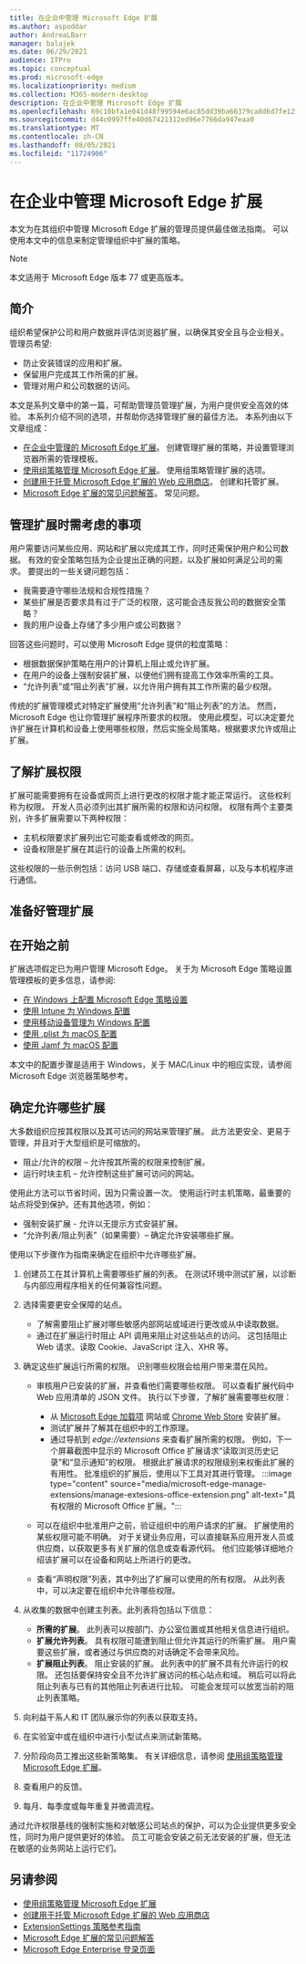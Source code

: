 ```yaml
---
title: 在企业中管理 Microsoft Edge 扩展
ms.author: aspoddar
author: AndreaLBarr
manager: balajek
ms.date: 06/29/2021
audience: ITPro
ms.topic: conceptual
ms.prod: microsoft-edge
ms.localizationpriority: medium
ms.collection: M365-modern-desktop
description: 在企业中管理 Microsoft Edge 扩展
ms.openlocfilehash: 69c10bfa1e041d48f99594e6ac85dd39ba66379ca8d6d7fe12f1bdef6f3b54fe
ms.sourcegitcommit: d44c0997ffe40d67421312ed96e7766da947eaa0
ms.translationtype: MT
ms.contentlocale: zh-CN
ms.lasthandoff: 08/05/2021
ms.locfileid: "11724906"
---
```

# <a name="manage-microsoft-edge-extensions-in-the-enterprise"></a>在企业中管理 Microsoft Edge 扩展

本文为在其组织中管理 Microsoft Edge 扩展的管理员提供最佳做法指南。 可以使用本文中的信息来制定管理组织中扩展的策略。

> [!NOTE]
> 本文适用于 Microsoft Edge 版本 77 或更高版本。

## <a name="introduction"></a>简介

组织希望保护公司和用户数据并评估浏览器扩展，以确保其安全且与企业相关。 管理员希望:

- 防止安装错误的应用和扩展。
- 保留用户完成其工作所需的扩展。
- 管理对用户和公司数据的访问。  

本文是系列文章中的第一篇，可帮助管理员管理扩展，为用户提供安全高效的体验。 本系列介绍不同的选项，并帮助你选择管理扩展的最佳方法。 本系列由以下文章组成：

- [在企业中管理的 Microsoft Edge 扩展](microsoft-edge-manage-extensions.md)。 创建管理扩展的策略，并设置管理浏览器所需的管理模板。
- [使用组策略管理 Microsoft Edge 扩展](microsoft-edge-manage-extensions-policies.md)。 使用组策略管理扩展的选项。
- [创建用于托管 Microsoft Edge 扩展的 Web 应用商店](microsoft-edge-manage-extensions-webstore.md)。 创建和托管扩展。
- [Microsoft Edge 扩展的常见问题解答](microsoft-edge-manage-extensions-faq.md)。 常见问题。

## <a name="things-to-consider-when-managing-extensions"></a>管理扩展时需考虑的事项

用户需要访问某些应用、网站和扩展以完成其工作，同时还需保护用户和公司数据。 有效的安全策略包括为企业提出正确的问题，以及扩展如何满足公司的需求。 要提出的一些关键问题包括：

- 我需要遵守哪些法规和合规性措施？
- 某些扩展是否要求具有过于广泛的权限，这可能会违反我公司的数据安全策略？
- 我的用户设备上存储了多少用户或公司数据？

回答这些问题时，可以使用 Microsoft Edge 提供的粒度策略：

- 根据数据保护策略在用户的计算机上阻止或允许扩展。
- 在用户的设备上强制安装扩展，以便他们拥有提高工作效率所需的工具。
- “允许列表”或“阻止列表”扩展，以允许用户拥有其工作所需的最少权限。

传统的扩展管理模式对特定扩展使用“允许列表”和“阻止列表”的方法。 然而，Microsoft Edge 也让你管理扩展程序所要求的权限。 使用此模型，可以决定要允许扩展在计算机和设备上使用哪些权限，然后实施全局策略，根据要求允许或阻止扩展。  

## <a name="understand-extension-permissions"></a>了解扩展权限

扩展可能需要拥有在设备或网页上进行更改的权限才能才能正常运行。 这些权利称为权限。 开发人员必须列出其扩展所需的权限和访问权限。 权限有两个主要类别，许多扩展需要以下两种权限：

- 主机权限要求扩展列出它可能查看或修改的网页。
- 设备权限是扩展在其运行的设备上所需的权利。

这些权限的一些示例包括：访问 USB 端口、存储或查看屏幕，以及与本机程序进行通信。  

## <a name="get-ready-to-manage-extensions"></a>准备好管理扩展

## <a name="before-you-begin"></a>在开始之前

扩展选项假定已为用户管理 Microsoft Edge。 关于为 Microsoft Edge 策略设置管理模板的更多信息，请参阅:

-   [在 Windows 上配置 Microsoft Edge 策略设置](/DeployEdge/configure-microsoft-edge)
-   [使用 Intune 为 Windows 配置](/mem/intune/configuration/administrative-templates-configure-edge?bc=https%3a%2f%2fdocs.microsoft.com%2fDeployEdge%2fbreadcrumb%2ftoc.json&toc=https%3a%2f%2fdocs.microsoft.com%2fDeployEdge%2ftoc.json)
-   [使用移动设备管理为 Windows 配置](/deployedge/configure-edge-with-mdm)
-   [使用 .plist 为 macOS 配置](/deployedge/configure-microsoft-edge-on-mac)
-   [使用 Jamf 为 macOS 配置](/deployedge/configure-microsoft-edge-on-mac-jamf)

本文中的配置步骤是适用于 Windows，关于 MAC/Linux 中的相应实现，请参阅 Microsoft Edge 浏览器策略参考。

## <a name="decide-which-extensions-to-allow"></a>确定允许哪些扩展

大多数组织应按其权限以及其可访问的网站来管理扩展。 此方法更安全、更易于管理，并且对于大型组织是可缩放的。  

- 阻止/允许的权限 – 允许按其所需的权限来控制扩展。
- 运行时块主机 – 允许控制这些扩展可访问的网站。

使用此方法可以节省时间，因为只需设置一次。 使用运行时主机策略，最重要的站点将受到保护。还有其他选项，例如：

-   强制安装扩展 - 允许以无提示方式安装扩展。
-   “允许列表/阻止列表”（如果需要）– 确定允许安装哪些扩展。

使用以下步骤作为指南来确定在组织中允许哪些扩展。

1. 创建员工在其计算机上需要哪些扩展的列表。 在测试环境中测试扩展，以诊断与内部应用程序相关的任何兼容性问题。
2. 选择需要更安全保障的站点。

   - 了解需要阻止扩展对哪些敏感内部网站或域进行更改或从中读取数据。  
   - 通过在扩展运行时阻止 API 调用来阻止对这些站点的访问。 这包括阻止 Web 请求、读取 Cookie、JavaScript 注入、XHR 等。

3. 确定这些扩展运行所需的权限。 识别哪些权限会给用户带来潜在风险。

   - 审核用户已安装的扩展，并查看他们需要哪些权限。 可以查看扩展代码中 Web 应用清单的 JSON 文件。 执行以下步骤，了解扩展需要哪些权限：

     - 从 [Microsoft Edge 加载项](https://microsoftedge.microsoft.com/addons/) 网站或 [Chrome Web Store](https://chrome.google.com/webstore) 安装扩展。
     - 测试扩展并了解其在组织中的工作原理。
     - 通过导航到 *edge://extensions* 来查看扩展所需的权限。 例如，下一个屏幕截图中显示的 Microsoft Office 扩展请求“读取浏览历史记录”和“显示通知”的权限。 根据此扩展请求的权限级别来权衡此扩展的有用性。 批准组织的扩展后，使用以下工具对其进行管理。
   :::image type="content" source="media/microsoft-edge-manage-extensions/manage-extesions-office-extension.png" alt-text="具有权限的 Microsoft Office 扩展。":::

   - 可以在组织中批准用户之前，验证组织中的用户请求的扩展。 扩展使用的某些权限可能不明确。 对于关键业务应用，可以直接联系应用开发人员或供应商，以获取更多有关扩展的信息或查看源代码。 他们应能够详细地介绍该扩展可以在设备和网站上所进行的更改。
   - 查看“声明权限”列表，其中列出了扩展可以使用的所有权限。 从此列表中，可以决定要在组织中允许哪些权限。

4. 从收集的数据中创建主列表。此列表将包括以下信息：

   - **所需的扩展**。 此列表可以按部门、办公室位置或其他相关信息进行组织。
   - **扩展允许列表**。 具有权限可能遭到阻止但允许其运行的所需扩展。 用户需要这些扩展，或者通过与供应商的对话确定不会带来风险。
   - **扩展阻止列表**。 阻止安装的扩展。 此列表中的扩展不具有允许运行的权限。 还包括要保持安全且不允许扩展访问的核心站点和域。 稍后可以将此阻止列表与已有的其他阻止列表进行比较。 可能会发现可以放宽当前的阻止列表策略。

5. 向利益干系人和 IT 团队展示你的列表以获取支持。
6. 在实验室中或在组织中进行小型试点来测试新策略。
7. 分阶段向员工推出这些新策略集。 有关详细信息，请参阅 [使用组策略管理 Microsoft Edge 扩展](microsoft-edge-manage-extensions-policies.md)。
8. 查看用户的反馈。
9. 每月、每季度或每年重复并微调流程。

通过允许权限基线的强制实施和对敏感公司站点的保护，可以为企业提供更多安全性，同时为用户提供更好的体验。 员工可能会安装之前无法安装的扩展，但无法在敏感的业务网站上运行它们。  

## <a name="see-also"></a>另请参阅

- [使用组策略管理 Microsoft Edge 扩展](microsoft-edge-manage-extensions-policies.md)
- [创建用于托管 Microsoft Edge 扩展的 Web 应用商店](microsoft-edge-manage-extensions-webstore.md)
- [ExtensionSettings 策略参考指南](microsoft-edge-manage-extensions-ref-guide.md)
- [Microsoft Edge 扩展的常见问题解答](microsoft-edge-manage-extensions-faq.md)
- [Microsoft Edge Enterprise 登录页面](https://aka.ms/EdgeEnterprise)